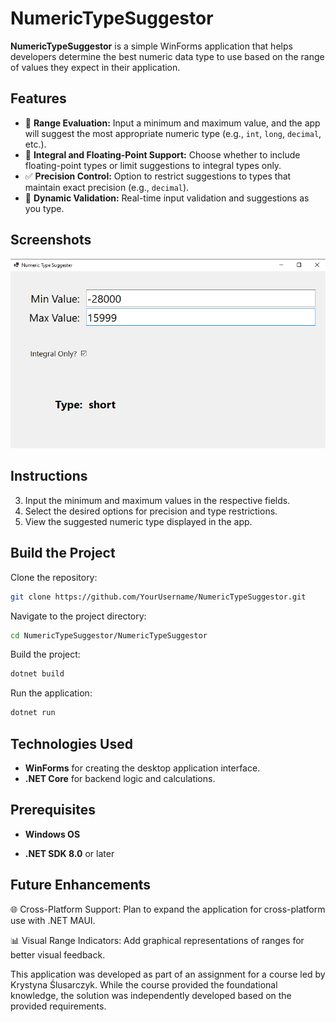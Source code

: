 # NumericTypeSuggestor

**NumericTypeSuggestor** is a simple WinForms application that helps developers determine the best numeric data type to use based on the range of values they expect in their application.

## Features

- 🔢 **Range Evaluation:** Input a minimum and maximum value, and the app will suggest the most appropriate numeric type (e.g., `int`, `long`, `decimal`, etc.).
- 🧮 **Integral and Floating-Point Support:** Choose whether to include floating-point types or limit suggestions to integral types only.
- ✅ **Precision Control:** Option to restrict suggestions to types that maintain exact precision (e.g., `decimal`).
- 🎨 **Dynamic Validation:** Real-time input validation and suggestions as you type.

## Screenshots

[![Numeric Type Suggestor](https://raw.githubusercontent.com/Smileybob72801/NumericTypeSuggestor/master/screenshots/numericTypeSuggesterScreenshot.png)](https://raw.githubusercontent.com/Smileybob72801/NumericTypeSuggestor/master/screenshots/numericTypeSuggesterScreenshot.png)

## Instructions

3. Input the minimum and maximum values in the respective fields.
4. Select the desired options for precision and type restrictions.
5. View the suggested numeric type displayed in the app.

   
## Build the Project

Clone the repository:
```bash
git clone https://github.com/YourUsername/NumericTypeSuggestor.git
```

Navigate to the project directory:
```bash
cd NumericTypeSuggestor/NumericTypeSuggestor
```

Build the project:
```bash
dotnet build
```

Run the application:
```bash
dotnet run
```

## Technologies Used

- **WinForms** for creating the desktop application interface.
- **.NET Core** for backend logic and calculations.


## Prerequisites

- **Windows OS**

- **.NET SDK 8.0** or later

## Future Enhancements

🌐 Cross-Platform Support: Plan to expand the application for cross-platform use with .NET MAUI.

📊 Visual Range Indicators: Add graphical representations of ranges for better visual feedback.

This application was developed as part of an assignment for a course led by Krystyna Ślusarczyk. While the course provided the foundational knowledge, the solution was independently developed based on the provided requirements.
